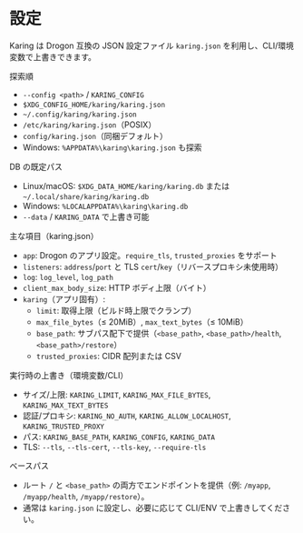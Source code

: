 # 設定

Karing は Drogon 互換の JSON 設定ファイル `karing.json` を利用し、CLI/環境変数で上書きできます。

探索順
- `--config <path>` / `KARING_CONFIG`
- `$XDG_CONFIG_HOME/karing/karing.json`
- `~/.config/karing/karing.json`
- `/etc/karing/karing.json`（POSIX）
- `config/karing.json`（同梱デフォルト）
- Windows: `%APPDATA%\karing\karing.json` も探索

DB の既定パス
- Linux/macOS: `$XDG_DATA_HOME/karing/karing.db` または `~/.local/share/karing/karing.db`
- Windows: `%LOCALAPPDATA%\karing\karing.db`
- `--data` / `KARING_DATA` で上書き可能

主な項目（karing.json）
- `app`: Drogon のアプリ設定。`require_tls`, `trusted_proxies` をサポート
- `listeners`: `address`/`port` と TLS `cert`/`key`（リバースプロキシ未使用時）
- `log`: `log_level`, `log_path`
- `client_max_body_size`: HTTP ボディ上限（バイト）
- `karing`（アプリ固有）:
  - `limit`: 取得上限（ビルド時上限でクランプ）
  - `max_file_bytes`（≤ 20MiB）, `max_text_bytes`（≤ 10MiB）
  - `base_path`: サブパス配下で提供（`<base_path>`, `<base_path>/health`, `<base_path>/restore`）
  - `trusted_proxies`: CIDR 配列または CSV

実行時の上書き（環境変数/CLI）
- サイズ/上限: `KARING_LIMIT`, `KARING_MAX_FILE_BYTES`, `KARING_MAX_TEXT_BYTES`
- 認証/プロキシ: `KARING_NO_AUTH`, `KARING_ALLOW_LOCALHOST`, `KARING_TRUSTED_PROXY`
- パス: `KARING_BASE_PATH`, `KARING_CONFIG`, `KARING_DATA`
- TLS: `--tls`, `--tls-cert`, `--tls-key`, `--require-tls`

ベースパス
- ルート `/` と `<base_path>` の両方でエンドポイントを提供（例: `/myapp`, `/myapp/health`, `/myapp/restore`）。
- 通常は `karing.json` に設定し、必要に応じて CLI/ENV で上書きしてください。
